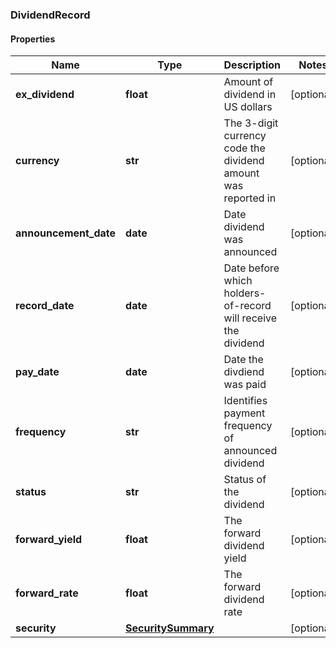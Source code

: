 ### DividendRecord

#### Properties
Name | Type | Description | Notes
------------ | ------------- | ------------- | -------------
**ex_dividend** | **float** | Amount of dividend in US dollars | [optional] 
**currency** | **str** | The 3-digit currency code the dividend amount was reported in | [optional] 
**announcement_date** | **date** | Date dividend was announced | [optional] 
**record_date** | **date** | Date before which holders-of-record will receive the dividend | [optional] 
**pay_date** | **date** | Date the divdiend was paid | [optional] 
**frequency** | **str** | Identifies payment frequency of announced dividend | [optional] 
**status** | **str** | Status of the dividend | [optional] 
**forward_yield** | **float** | The forward dividend yield | [optional] 
**forward_rate** | **float** | The forward dividend rate | [optional] 
**security** | [**SecuritySummary**](SecuritySummary.md) |  | [optional] 



